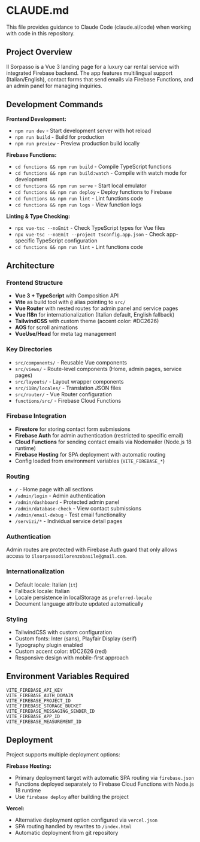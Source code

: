 # CLAUDE.md

This file provides guidance to Claude Code (claude.ai/code) when working with code in this repository.

## Project Overview

Il Sorpasso is a Vue 3 landing page for a luxury car rental service with integrated Firebase backend. The app features multilingual support (Italian/English), contact forms that send emails via Firebase Functions, and an admin panel for managing inquiries.

## Development Commands

**Frontend Development:**
- `npm run dev` - Start development server with hot reload
- `npm run build` - Build for production
- `npm run preview` - Preview production build locally

**Firebase Functions:**
- `cd functions && npm run build` - Compile TypeScript functions
- `cd functions && npm run build:watch` - Compile with watch mode for development
- `cd functions && npm run serve` - Start local emulator
- `cd functions && npm run deploy` - Deploy functions to Firebase
- `cd functions && npm run lint` - Lint functions code
- `cd functions && npm run logs` - View function logs

**Linting & Type Checking:**
- `npx vue-tsc --noEmit` - Check TypeScript types for Vue files
- `npx vue-tsc --noEmit --project tsconfig.app.json` - Check app-specific TypeScript configuration
- `cd functions && npm run lint` - Lint functions code

## Architecture

### Frontend Structure
- **Vue 3 + TypeScript** with Composition API
- **Vite** as build tool with `@` alias pointing to `src/`
- **Vue Router** with nested routes for admin panel and service pages
- **Vue I18n** for internationalization (Italian default, English fallback)
- **TailwindCSS** with custom theme (accent color: #DC2626)
- **AOS** for scroll animations
- **VueUse/Head** for meta tag management

### Key Directories
- `src/components/` - Reusable Vue components
- `src/views/` - Route-level components (Home, admin pages, service pages)
- `src/layouts/` - Layout wrapper components
- `src/i18n/locales/` - Translation JSON files
- `src/router/` - Vue Router configuration
- `functions/src/` - Firebase Cloud Functions

### Firebase Integration
- **Firestore** for storing contact form submissions
- **Firebase Auth** for admin authentication (restricted to specific email)
- **Cloud Functions** for sending contact emails via Nodemailer (Node.js 18 runtime)
- **Firebase Hosting** for SPA deployment with automatic routing
- Config loaded from environment variables (`VITE_FIREBASE_*`)

### Routing
- `/` - Home page with all sections
- `/admin/login` - Admin authentication
- `/admin/dashboard` - Protected admin panel
- `/admin/database-check` - View contact submissions
- `/admin/email-debug` - Test email functionality
- `/servizi/*` - Individual service detail pages

### Authentication
Admin routes are protected with Firebase Auth guard that only allows access to `ilsorpassodilorenzobasile@gmail.com`.

### Internationalization
- Default locale: Italian (`it`)
- Fallback locale: Italian
- Locale persistence in localStorage as `preferred-locale`
- Document language attribute updated automatically

### Styling
- TailwindCSS with custom configuration
- Custom fonts: Inter (sans), Playfair Display (serif) 
- Typography plugin enabled
- Custom accent color: #DC2626 (red)
- Responsive design with mobile-first approach

## Environment Variables Required
```
VITE_FIREBASE_API_KEY
VITE_FIREBASE_AUTH_DOMAIN
VITE_FIREBASE_PROJECT_ID
VITE_FIREBASE_STORAGE_BUCKET
VITE_FIREBASE_MESSAGING_SENDER_ID
VITE_FIREBASE_APP_ID
VITE_FIREBASE_MEASUREMENT_ID
```

## Deployment
Project supports multiple deployment options:

**Firebase Hosting:**
- Primary deployment target with automatic SPA routing via `firebase.json`
- Functions deployed separately to Firebase Cloud Functions with Node.js 18 runtime
- Use `firebase deploy` after building the project

**Vercel:**
- Alternative deployment option configured via `vercel.json`  
- SPA routing handled by rewrites to `/index.html`
- Automatic deployment from git repository